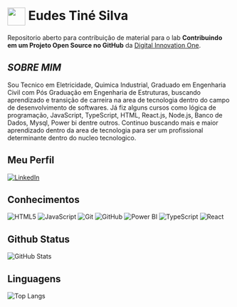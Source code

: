 <h1>
    <a href="https://www.dio.me/">
     <img align="center" width="40px" src="https://hermes.digitalinnovation.one/assets/diome/logo-minimized.png"></a>
    <span> Eudes Tiné Silva</span>
</h1>

Repositorio aberto para contribuição de material para o lab **Contribuindo em um Projeto Open Source no GitHub** da [Digital Innovation One](https://www.dio.me/).

## _SOBRE MIM_

Sou Tecnico em Eletricidade, Quimica Industrial, Graduado em Engenharia Civil com Pós Graduação em Engenharia de Estruturas, buscando aprendizado e transição de carreira na area de tecnologia dentro do campo de desenvolvimento de softwares. Já fiz alguns cursos como lógica de programação, JavaScript, TypeScript, HTML, React.js, Node.js, Banco de Dados, Mysql, Power bi dentre outros. Continuo buscando mais e maior aprendizado dentro da area de tecnologia para ser um profissional determinante dentro do nucleo tecnologico.

## Meu Perfil

[![LinkedIn](https://img.shields.io/badge/LinkedIn-000?style=for-the-badge&logo=linkedin&logoColor=0E76A8)](https://www.linkedin.com/in/eudes-tin%C3%A9-silva-106515223/)

## Conhecimentos

![HTML5](https://img.shields.io/badge/html5-%23E34F26.svg?style=for-the-badge&logo=html5&logoColor=white) ![JavaScript](https://img.shields.io/badge/javascript-%23323330.svg?style=for-the-badge&logo=javascript&logoColor=%23F7DF1E)
![Git](https://img.shields.io/badge/git-%23F05033.svg?style=for-the-badge&logo=git&logoColor=white) ![GitHub](https://img.shields.io/badge/github-%23121011.svg?style=for-the-badge&logo=github&logoColor=white)
![Power BI](https://img.shields.io/badge/Power_BI-F7DF1E?style=for-the-badge&&logoColor=black)
![TypeScript](https://img.shields.io/badge/TypeScript-000?style=for-the-badge&logo=typescript)
![React](https://img.shields.io/badge/React-000?style=for-the-badge&logo=react)

## Github Status

![GitHub Stats](https://github-readme-stats.vercel.app/api?username=Eudestsilva&theme=transparent&bg_color=000&border_color=30A3DC&show_icons=true&icon_color=30A3DC&title_color=E94D5F&text_color=FFF)

## Linguagens

![Top Langs](https://github-readme-stats-git-masterrstaa-rickstaa.vercel.app/api/top-langs/?username=Eudestsilva&bg_color=000&border_color=30A3DC&title_color=E94D5F&text_color=FFF)
